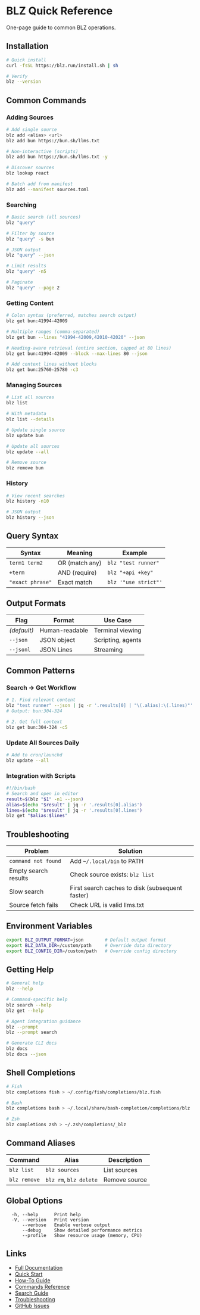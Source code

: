 # BLZ Quick Reference

One-page guide to common BLZ operations.

## Installation

```bash
# Quick install
curl -fsSL https://blz.run/install.sh | sh

# Verify
blz --version
```

## Common Commands

### Adding Sources

```bash
# Add single source
blz add <alias> <url>
blz add bun https://bun.sh/llms.txt

# Non-interactive (scripts)
blz add bun https://bun.sh/llms.txt -y

# Discover sources
blz lookup react

# Batch add from manifest
blz add --manifest sources.toml
```

### Searching

```bash
# Basic search (all sources)
blz "query"

# Filter by source
blz "query" -s bun

# JSON output
blz "query" --json

# Limit results
blz "query" -n5

# Paginate
blz "query" --page 2
```

### Getting Content

```bash
# Colon syntax (preferred, matches search output)
blz get bun:41994-42009

# Multiple ranges (comma-separated)
blz get bun --lines "41994-42009,42010-42020" --json

# Heading-aware retrieval (entire section, capped at 80 lines)
blz get bun:41994-42009 --block --max-lines 80 --json

# Add context lines without blocks
blz get bun:25760-25780 -c3
```

### Managing Sources

```bash
# List all sources
blz list

# With metadata
blz list --details

# Update single source
blz update bun

# Update all sources
blz update --all

# Remove source
blz remove bun
```

### History

```bash
# View recent searches
blz history -n10

# JSON output
blz history --json
```

## Query Syntax

| Syntax | Meaning | Example |
|--------|---------|---------|
| `term1 term2` | OR (match any) | `blz "test runner"` |
| `+term` | AND (require) | `blz "+api +key"` |
| `"exact phrase"` | Exact match | `blz '"use strict"'` |

## Output Formats

| Flag | Format | Use Case |
|------|--------|----------|
| *(default)* | Human-readable | Terminal viewing |
| `--json` | JSON object | Scripting, agents |
| `--jsonl` | JSON Lines | Streaming |

## Common Patterns

### Search → Get Workflow

```bash
# 1. Find relevant content
blz "test runner" --json | jq -r '.results[0] | "\(.alias):\(.lines)"'
# Output: bun:304-324

# 2. Get full context
blz get bun:304-324 -c5
```

### Update All Sources Daily

```bash
# Add to cron/launchd
blz update --all
```

### Integration with Scripts

```bash
#!/bin/bash
# Search and open in editor
result=$(blz "$1" -n1 --json)
alias=$(echo "$result" | jq -r '.results[0].alias')
lines=$(echo "$result" | jq -r '.results[0].lines')
blz get "$alias:$lines"
```

## Troubleshooting

| Problem | Solution |
|---------|----------|
| `command not found` | Add `~/.local/bin` to PATH |
| Empty search results | Check source exists: `blz list` |
| Slow search | First search caches to disk (subsequent faster) |
| Source fetch fails | Check URL is valid llms.txt |

## Environment Variables

```bash
export BLZ_OUTPUT_FORMAT=json        # Default output format
export BLZ_DATA_DIR=/custom/path     # Override data directory
export BLZ_CONFIG_DIR=/custom/path   # Override config directory
```

## Getting Help

```bash
# General help
blz --help

# Command-specific help
blz search --help
blz get --help

# Agent integration guidance
blz --prompt
blz --prompt search

# Generate CLI docs
blz docs
blz docs --json
```

## Shell Completions

```bash
# Fish
blz completions fish > ~/.config/fish/completions/blz.fish

# Bash
blz completions bash > ~/.local/share/bash-completion/completions/blz

# Zsh
blz completions zsh > ~/.zsh/completions/_blz
```

## Command Aliases

| Command | Alias | Description |
|---------|-------|-------------|
| `blz list` | `blz sources` | List sources |
| `blz remove` | `blz rm`, `blz delete` | Remove source |

## Global Options

```
  -h, --help      Print help
  -V, --version   Print version
      --verbose   Enable verbose output
      --debug     Show detailed performance metrics
      --profile   Show resource usage (memory, CPU)
```

## Links

- [Full Documentation](../README.md)
- [Quick Start](../QUICKSTART.md)
- [How-To Guide](howto.md)
- [Commands Reference](commands.md)
- [Search Guide](search.md)
- [Troubleshooting](troubleshooting.md)
- [GitHub Issues](https://github.com/outfitter-dev/blz/issues)
